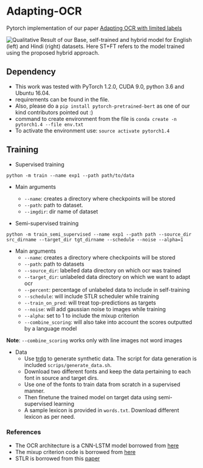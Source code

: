 # Adapting-OCR
Pytorch implementation of our paper [Adapting OCR with limited labels](http://cdn.iiit.ac.in/cdn/cvit.iiit.ac.in/images/ConferencePapers/2020/AdaptingOCR_Deepayan_DAS2020_final.pdf)

![Qualitative Result of our Base, self-trained and hybrid model for English
(left) and Hindi (right) datasets. Here ST+FT refers to the model trained using
the proposed hybrid approach.](images/QualResults.png)

## Dependency

* This work was tested with PyTorch 1.2.0, CUDA 9.0, python 3.6 and Ubuntu 16.04.
* requirements can be found in the file.
* Also, please do a `pip install pytorch-pretrained-bert` as one of our kind contributors pointed out :)
* command to create environment from the file is `conda create -n pytorch1.4 --file env.txt`
* To activate the environment use: `source activate pytorch1.4`

## Training

* Supervised training 

`python -m train --name exp1 --path path/to/data `

* Main arguments
	* `--name`: creates a directory where checkpoints will be stored
	* `--path`: path to dataset. 
	* `--imgdir`: dir name of dataset


* Semi-supervised training

`python -m train_semi_supervised --name exp1 --path path --source_dir src_dirname --target_dir tgt_dirname --schedule --noise --alpha=1`

* Main arguments
	* `--name`: creates a directory where checkpoints will be stored
	* `--path`: path to datasets
	* `--source_dir`: labelled data directory on which ocr was trained
	* `--target_dir`: unlabeled data directory on which we want to adapt ocr
	* `--percent`: percentage of unlabeled data to include in self-training
	* `--schedule`: will include STLR scheduler while training
	* `--train_on_pred`: will treat top-predictions as targets
	* `--noise`: will add gaussian noise to images while training
	* `--alpha`: set to 1 to include the mixup criterion
	* `--combine_scoring`: will also take into account the scores outputted by a language model

**Note**: `--combine_scoring` works only with line images not word images

* Data 
	* Use [trdg](https://github.com/Belval/TextRecognitionDataGenerator) to generate synthetic data. The script for data generation is included `scrips/generate_data.sh`.
	* Download two different fonts and keep the data pertaining to each font in source and target dirs.
	* Use one of the fonts to train data from scratch in a supervised manner.
	* Then finetune the trained model on target data using semi-supervised learning
	* A sample lexicon is provided in `words.txt`. Download different lexicon as per need.


### References

* The OCR architecture is a CNN-LSTM model borrowed from [here](https://github.com/meijieru/crnn.pytorch)
* The mixup criterion code is borrowed from [here](https://github.com/facebookresearch/mixup-cifar10/blob/eaff31ab397a90fbc0a4aac71fb5311144b3608b/train.py#L119)
* STLR is borrowed from this [paper](https://arxiv.org/abs/1801.06146)


